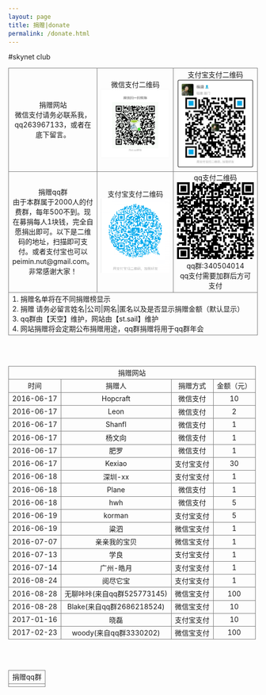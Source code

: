 ```yaml
---
layout: page
title: 捐赠|donate
permalink: /donate.html
---
```


#skynet club
<style>
table{width:100%;}
table td{border:1px solid grey;text-align:center;}
</style>
<table>

<tr>
<td width="20%">捐赠网站<br/>微信支付请务必联系我，qq263967133，或者在底下留言。</td>
<td>微信支付二维码<br/><a href="/static/donate/wx.png" target="_blank"><img src="/static/donate/wx.png" alt="微信支付二维码" style="width:240px;" /></a></td>
<td>支付宝支付二维码<br/><a href="/static/donate/zfb.jpg" target="_blank"><img src="/static/donate/zfb.jpg" alt="支付宝支付二维码" style="width:200px;" /></a></td>
</tr>

<tr>
<td>捐赠qq群<br/>由于本群属于2000人的付费群，每年500不到。现在募捐每人1块钱，完全自愿捐出即可。以下是二维码的地址，扫描即可支付。或者支付宝也可以 peimin.nut@gmail.com。非常感谢大家！</td>
<td>支付宝支付二维码<br/><a href="/static/donate/tk_zfb.png" target="_blank"><img src="/static/donate/tk_zfb.png" alt="支付宝支付二维码" style="width:200px;" /></a></td>
<td>qq支付二维码<br/><a href="http://qun.qq.com/qunpay/qunfee/qrcode.html?feeid=d8a6f4ee60dd4aa3a5e78cbd5d6d189c&gc=340504014&_wv=1039&title=6Ieq5oS%2F5o2Q5Ye6576k5bm06LS5&fees=100&_bid=2207&feesid=d8a6f4ee60dd4aa3a5e78cbd5d6d189c" target="_blank"><img src="/static/donate/tk_qq.png" alt="qq支付二维码" style="width:200px;" />
</a>
<br/>
qq群:340504014
<br/>
qq支付需要加群后方可支付
</td>
</tr>

<tr><td colspan="3" style="text-align:left;">1. 捐赠名单将在不同捐赠榜显示<br/>2. 捐赠 请务必留言姓名|公司|网名|匿名以及是否显示捐赠金额（默认显示）<br/>3. qq群由【天空】维护，网站由【st.sail】维护<br/>4. 网站捐赠将会定期公布捐赠用途，qq群捐赠将用于qq群年会</td></tr>
</table>

<br/><br/>

<table>
<tr><td colspan="4">捐赠网站</td></tr>
<tr>
<td>时间</td>
<td>捐赠人</td>
<td>捐赠方式</td>
<td>金额（元）</td>
</tr>
<tr>
<td>2016-06-17</td>
<td>Hopcraft</td>
<td>微信支付</td>
<td>10</td>
</tr>
<tr>
<td>2016-06-17</td>
<td>Leon</td>
<td>微信支付</td>
<td>2</td>
</tr>
<tr>
<td>2016-06-17</td>
<td>Shanfl</td>
<td>微信支付</td>
<td>1</td>
</tr>
<tr>
<td>2016-06-17</td>
<td>杨文向</td>
<td>微信支付</td>
<td>1</td>
</tr>
<tr>
<td>2016-06-17</td>
<td>肥罗</td>
<td>微信支付</td>
<td>1</td>
</tr>
<tr>
<td>2016-06-17</td>
<td>Kexiao</td>
<td>支付宝支付</td>
<td>30</td>
</tr>
<tr>
<td>2016-06-18</td>
<td>深圳-xx</td>
<td>支付宝支付</td>
<td>1</td>
</tr>
<tr>
<td>2016-06-18</td>
<td>Plane</td>
<td>微信支付</td>
<td>1</td>
</tr>
<tr>
<td>2016-06-18</td>
<td>hwh</td>
<td>微信支付</td>
<td>5</td>
</tr>
<tr>
<td>2016-06-19</td>
<td>korman</td>
<td>支付宝支付</td>
<td>5</td>
</tr>
<tr>
<td>2016-06-19</td>
<td>粱泗</td>
<td>微信宝支付</td>
<td>1</td>
</tr>
<tr>
<td>2016-07-07</td>
<td>亲亲我的宝贝</td>
<td>微信宝支付</td>
<td>1</td>
</tr>
<tr>
<td>2016-07-13</td>
<td>学良</td>
<td>支付宝支付</td>
<td>1</td>
</tr>
<tr>
<td>2016-07-14</td>
<td>广州-皓月</td>
<td>支付宝支付</td>
<td>1</td>
</tr>
<tr>
<td>2016-08-24</td>
<td>阅尽它宝</td>
<td>支付宝支付</td>
<td>1</td>
</tr>
<tr>
<td>2016-08-28</td>
<td>无聊咔咔(来自qq群525773145)</td>
<td>微信宝支付</td>
<td>100</td>
</tr>
<tr>
<td>2016-08-28</td>
<td>Blake(来自qq群2686218524)</td>
<td>微信宝支付</td>
<td>10</td>
</tr>
<tr>
<td>2017-01-16</td>
<td>晓磊</td>
<td>支付宝支付</td>
<td>10</td>
</tr>
<tr>
<td>2017-02-23</td>
<td>woody(来自qq群3330202)</td>
<td>微信宝支付</td>
<td>100</td>
</tr>
</table>

<br/><br/>

<table>
<tr><td>捐赠qq群</td></tr>
<tr><td><script src="https://gist.github.com/peimin/f7f0fda2ff81e445a9835d7c5bae5a24.js"></script></td></tr>
</table>


